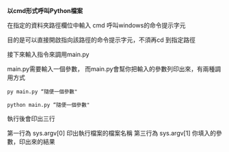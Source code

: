 **以cmd形式呼叫Python檔案**

在指定的資料夾路徑欄位中輸入 cmd 呼叫windows的命令提示字元

目的是可以直接開啟指向該路徑的命令提示字元，不須再cd 到指定路徑

接下來輸入指令來調用main.py 

main.py需要輸入一個參數， 而main.py會幫你把輸入的參數列印出來，有兩種調用方式

`py main.py “隨便一個參數"`

`python main.py “隨便一個參數"`

執行後會印出三行

第一行為 sys.argv[0] 印出執行檔案的檔案名稱
第三行為 sys.argv[1] 你填入的參數，印出來的結果



